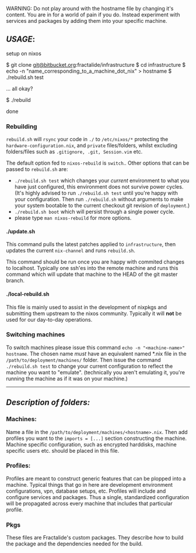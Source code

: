 
WARNING: Do not play around with the hostname file by changing it's content.
You are in for a world of pain if you do. Instead experiment with services and
packages by adding them into your specific machine.


## *USAGE*:

setup on nixos

$ git clone git@bitbucket.org:fractalide/infrastructure
$ cd infrastructure
$ echo -n "name_corresponding_to_a_machine_dot_nix" > hostname
$ ./rebuild.sh test

... all okay?

$ ./rebuild

done


### Rebuilding

`rebuild.sh` will `rsync` your code in `./` to `/etc/nixos/*` protecting the `hardware-configuration.nix`,  and `private` files/folders, whilst excluding folders/files such as `.gitignore, .git, Session.vim` etc.

The default option fed to `nixos-rebuild` is `switch`..
Other options that can be passed to `rebuild.sh` are:
* `./rebuild.sh test` which changes your *current* environment to what you have just configured, this environment does not survive power cycles. (It's highly advised to run `./rebuild.sh test` until you're happy with your configuration. Then run `./rebuild.sh` without arguments to make your system bootable to the current checkout git revision of `deployment`.)
* `./rebuild.sh boot` which will persist through a single power cycle.
* please type `man nixos-rebuild` for more options.

#### ./update.sh

This command pulls the latest patches applied to `infrastructure`, then updates the current `nix-channel` and runs `rebuild.sh`.

This command should be run once you are happy with commited changes to localhost. Typically one ssh'es into the remote machine and runs this command which will update that machine to the HEAD of the git master branch.

#### ./local-rebuild.sh
This file is mainly used to assist in the development of nixpkgs and submitting them upstream to the nixos community. Typically it will **not** be used for our day-to-day operations.

### Switching machines

To switch machines please issue this command `echo -n "<machine-name>" hostname`. The chosen name *must* have an equivalent named *.nix file in the `/path/to/deployment/machines/` folder.
Then issue the command `./rebuild.sh test` to change your current configuration to reflect the machine you want to "emulate". (technically you aren't emulating it, you're running the machine as if it was on your machine.)

----

## *Description of folders:*
### Machines:
Name a file in the `/path/to/deployment/machines/<hostname>.nix`. Then add profiles you want to the `imports = [...]` section constructing the machine.
Machine specific configuration, such as encrypted harddisks, machine specific users etc. should be placed in this file.

### Profiles:

Profiles are meant to construct generic features that can be plopped into a machine. Typical things that go in here are development environment configurations, vpn, database setups, etc.
Profiles will include and configure services and packages. Thus a single, standardized configuration will be propagated across every machine that includes that particular profile.

### Pkgs

These files are Fractalide's custom packages. They describe *how* to build the package and the dependencies needed for the build.

